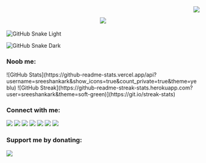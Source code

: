 <img align="right" src="https://visitor-badge.laobi.icu/badge?page_id=Sanju0910.Sanju0910">

<h2 align="center">
<a href="https://git.io/typing-svg">
<img src="https://readme-typing-svg.herokuapp.com?font=Fira+Code&weight=500&size=30&pause=1000&color=F70000&width=600&height=60&lines=Hey+There!%2C+%F0%9F%91%8B;Nice+to+meet+you....%F0%9F%98%87;Myself+Sreeshankar+%F0%9F%98%8C;From+Kerala%2C+India+%F0%9F%87%AE%F0%9F%87%B3%F0%9F%93%8D&center=true" />
</a>
</h2>

![GitHub Snake Light](https://github.com/sreeshankark/sreeshankark/blob/output/github-snake.svg#gh-light-mode-only)

![GitHub Snake Dark](https://github.com/sreeshankark/sreeshankark/blob/output/github-snake-dark.svg#gh-dark-mode-only)

<h3 align="left">
Noob me: 
</h3>
![GitHub Stats](https://github-readme-stats.vercel.app/api?username=sreeshankark&show_icons=true&count_private=true&theme=yeblu)
![GitHub Streak](https://github-readme-streak-stats.herokuapp.com?user=sreeshankark&theme=soft-green)](https://git.io/streak-stats)

<h3 align="left">
Connect with me: 
</h3>
<p align="left">
<a href = "mailto: sreeshankar10202@gmail.com"><img src="https://img.shields.io/badge/-Gmail-c71610?style=for-the-badge&logo=gmail&logoColor=white&bgColor=red" target="_blank"></a> <a href = "https://instagram.com/_sk_sanju__" target="_blank"><img src="https://img.shields.io/badge/-Instagram-dd2a7b?style=for-the-badge&logo=instagram&logoColor=white" target="_blank"></a> <a href = "https://www.facebook.com/sreeshankar.k.1?mibextid=ZbWKwL" target="_blank"><img src="https://img.shields.io/badge/-Facebook-1778f2?style=for-the-badge&logo=facebook&logoColor=white" target="_blank"></a> <a href = "https://t.me/sksanju0910" target="_blank"><img src="https://img.shields.io/badge/-Telegram-229ed9?style=for-the-badge&logo=telegram&logoColor=white" target="_blank"></a> <a href = "https://forum.xda-developers.com/m/sreeshankar-k.12519707/" target="_blank"><img src="https://img.shields.io/badge/-XDA Developers-f59714?style=for-the-badge&logo=xdadevelopers&logoColor=white" target="_blank"></a> <a href = "https://stackoverflow.com/users/21006088/sreeshankar-k" target="_blank"><img src="https://img.shields.io/badge/-Stackoverflow-222426?style=for-the-badge&logo=stackoverflow&logoColor=#f48024" target="_blank"></a> <a href = "https://twitter.com/_sk_sanju__?t=2GE5K-GxIe0jJrlzhYeccA&s=09" target="_blank"><img src="https://img.shields.io/badge/-Twitter-08a0e9?style=for-the-badge&logo=twitter&logoColor=white" target="_blank"></a>
</p>
<h3 align="left">
Support me by donating:
</h3>
<p align="left">
<a href = "https://paypal.me/SreeshankarK" target="_blank"><img src="https://img.shields.io/badge/-Paypal-253b80?style=for-the-badge&logo=paypal&logoColor=white" target="_blank"></a>
</p>

















